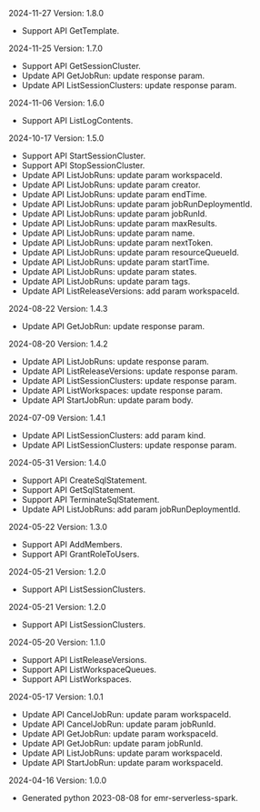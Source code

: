 2024-11-27 Version: 1.8.0
- Support API GetTemplate.


2024-11-25 Version: 1.7.0
- Support API GetSessionCluster.
- Update API GetJobRun: update response param.
- Update API ListSessionClusters: update response param.


2024-11-06 Version: 1.6.0
- Support API ListLogContents.


2024-10-17 Version: 1.5.0
- Support API StartSessionCluster.
- Support API StopSessionCluster.
- Update API ListJobRuns: update param workspaceId.
- Update API ListJobRuns: update param creator.
- Update API ListJobRuns: update param endTime.
- Update API ListJobRuns: update param jobRunDeploymentId.
- Update API ListJobRuns: update param jobRunId.
- Update API ListJobRuns: update param maxResults.
- Update API ListJobRuns: update param name.
- Update API ListJobRuns: update param nextToken.
- Update API ListJobRuns: update param resourceQueueId.
- Update API ListJobRuns: update param startTime.
- Update API ListJobRuns: update param states.
- Update API ListJobRuns: update param tags.
- Update API ListReleaseVersions: add param workspaceId.


2024-08-22 Version: 1.4.3
- Update API GetJobRun: update response param.


2024-08-20 Version: 1.4.2
- Update API ListJobRuns: update response param.
- Update API ListReleaseVersions: update response param.
- Update API ListSessionClusters: update response param.
- Update API ListWorkspaces: update response param.
- Update API StartJobRun: update param body.


2024-07-09 Version: 1.4.1
- Update API ListSessionClusters: add param kind.
- Update API ListSessionClusters: update response param.


2024-05-31 Version: 1.4.0
- Support API CreateSqlStatement.
- Support API GetSqlStatement.
- Support API TerminateSqlStatement.
- Update API ListJobRuns: add param jobRunDeploymentId.


2024-05-22 Version: 1.3.0
- Support API AddMembers.
- Support API GrantRoleToUsers.


2024-05-21 Version: 1.2.0
- Support API ListSessionClusters.


2024-05-21 Version: 1.2.0
- Support API ListSessionClusters.


2024-05-20 Version: 1.1.0
- Support API ListReleaseVersions.
- Support API ListWorkspaceQueues.
- Support API ListWorkspaces.


2024-05-17 Version: 1.0.1
- Update API CancelJobRun: update param workspaceId.
- Update API CancelJobRun: update param jobRunId.
- Update API GetJobRun: update param workspaceId.
- Update API GetJobRun: update param jobRunId.
- Update API ListJobRuns: update param workspaceId.
- Update API StartJobRun: update param workspaceId.


2024-04-16 Version: 1.0.0
- Generated python 2023-08-08 for emr-serverless-spark.

